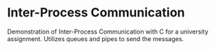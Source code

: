 # Inter-Process Communication

Demonstration of Inter-Process Communication with C for a university assignment.  Utilizes queues and pipes to send the messages.
